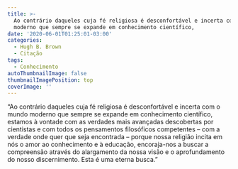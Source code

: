 ```yaml
---
title: >-
  Ao contrário daqueles cuja fé religiosa é desconfortável e incerta com o mundo
  moderno que sempre se expande em conhecimento científico, 
date: '2020-06-01T01:25:01-03:00'
categories:
  - Hugh B. Brown
  - Citação
tags:
  - Conhecimento
autoThumbnailImage: false
thumbnailImagePosition: top
coverImage: ''
---
```

“Ao contrário daqueles cuja fé religiosa é desconfortável e incerta com o mundo moderno que sempre se expande em conhecimento científico, estamos à vontade com as verdades mais avançadas descobertas por cientistas e com todos os pensamentos filosóficos competentes – com a verdade onde quer que seja encontrada – porque nossa religião incita em nós o amor ao conhecimento e à educação, encoraja-nos a buscar a compreensão através do alargamento da nossa visão e o aprofundamento do nosso discernimento. Esta é uma eterna busca.”
